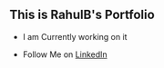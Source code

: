 ## This is RahulB's Portfolio

* I am Currently working on it

* Follow Me on  [LinkedIn](https://www.linkedin.com/in/RahulB001/)
